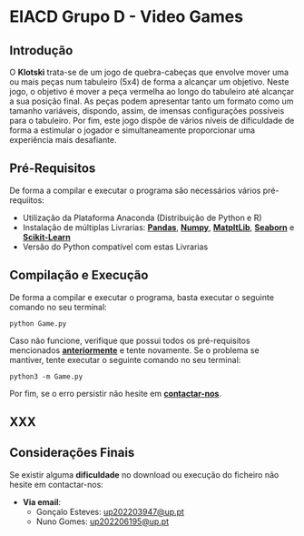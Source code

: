# EIACD Grupo D - Video Games

## Introdução
O **Klotski** trata-se de um jogo de quebra-cabeças que envolve mover uma ou mais peças num tabuleiro (5x4) de forma a alcançar um objetivo. Neste jogo, o objetivo é mover a peça vermelha ao longo do tabuleiro até alcançar a sua posição final. As peças podem apresentar tanto um formato como um tamanho variáveis, dispondo, assim, de  imensas configurações possíveis para o tabuleiro.
Por fim, este jogo dispõe de vários níveis de dificuldade de forma a estimular o jogador e simultaneamente proporcionar uma experiência mais desafiante.

## Pré-Requisitos
De forma a compilar e executar o programa são necessários vários pré-requiitos:
- Utilização da Plataforma Anaconda (Distribuição de Python e R)
- Instalação de múltiplas Livrarias: **[Pandas](https://pandas.pydata.org/pandas-docs/stable/getting_started/install.html)**, **[Numpy](https://numpy.org/install/)**, **[MatpltLib](https://matplotlib.org/stable/users/installing/index.html)**, **[Seaborn](https://seaborn.pydata.org/installing.html)** e **[Scikit-Learn](https://scikit-learn.org/stable/install.html)**
- Versão do Python compatível com estas Livrarias

## Compilação e Execução
De forma a compilar e executar o programa, basta executar o seguinte comando no seu terminal: 

 ```python Game.py```
 
Caso não funcione, verifique que possui todos os pré-requisitos mencionados **[anteriormente](#pré-requisitos)** e tente novamente. 
Se o problema se mantiver, tente executar o seguinte comando no seu terminal:
 
 ``` python3 -m Game.py ```
 
 Por fim, se o erro persistir não hesite em **[contactar-nos](#considerações-finais)**.

## XXX


<!-- <div align="center">
    <img src="Images_Read_Me/Level_Buttons.png">
</div> -->

## Considerações Finais
Se existir alguma **dificuldade** no download ou execução do ficheiro não hesite em contactar-nos:
- **Via email**: 
    - Gonçalo Esteves: up202203947@up.pt 
    - Nuno Gomes: up202206195@up.pt
